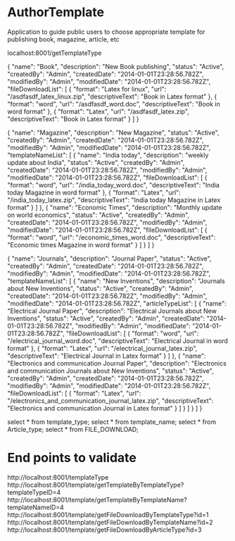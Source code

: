 # AuthorTemplate
Application to guide public users to choose appropriate template for publishing book, magazine, article, etc


localhost:8001/getTemplateType

{
  "name": "Book",
  "description": "New Book publishing",
  "status": "Active",
  "createdBy": "Admin",
  "createdDate": "2014-01-01T23:28:56.782Z",
  "modifiedBy": "Admin",
  "modifiedDate": "2014-01-01T23:28:56.782Z",
  "fileDownloadList": [
    {
      "format": "Latex for linux",
      "url": "/asdfasdf_latex_linux.zip",
      "descriptiveText": "Book in Latex format"
    },
    {
      "format": "word",
      "url": "/asdfasdf_word.doc",
      "descriptiveText": "Book in word format"
    },
    {
      "format": "Latex",
      "url": "/asdfasdf_latex.zip",
      "descriptiveText": "Book in Latex format"
    }
  ]
}

{
  "name": "Magazine",
  "description": "New Magazine",
  "status": "Active",
  "createdBy": "Admin",
  "createdDate": "2014-01-01T23:28:56.782Z",
  "modifiedBy": "Admin",
  "modifiedDate": "2014-01-01T23:28:56.782Z",
  "templateNameList": [
	{
		"name": "India today",
		"description": "weekly update about India",
		"status": "Active",
		"createdBy": "Admin",
		"createdDate": "2014-01-01T23:28:56.782Z",
		"modifiedBy": "Admin",
		"modifiedDate": "2014-01-01T23:28:56.782Z",
		"fileDownloadList": [
			{
			  "format": "word",
			  "url": "/india_today_word.doc",
			  "descriptiveText": "India today Magazine in word format"
			},
			{
			  "format": "Latex",
			  "url": "/india_today_latex.zip",
			  "descriptiveText": "India today Magazine in Latex format"
			}
		  ]
	},
	{
		"name": "Economic Times",
		"description": "Monthly update on world economics",
		"status": "Active",
		"createdBy": "Admin",
		"createdDate": "2014-01-01T23:28:56.782Z",
		"modifiedBy": "Admin",
		"modifiedDate": "2014-01-01T23:28:56.782Z",
		"fileDownloadList": [
			{
			  "format": "word",
			  "url": "/economic_times_word.doc",
			  "descriptiveText": "Economic times Magazine in word format"
			}
		  ]
	}
  ]
}

{
  "name": "Journals",
  "description": "Journal Paper",
  "status": "Active",
  "createdBy": "Admin",
  "createdDate": "2014-01-01T23:28:56.782Z",
  "modifiedBy": "Admin",
  "modifiedDate": "2014-01-01T23:28:56.782Z",
  "templateNameList": [
	{
		"name": "New Inventions",
		"description": "Journals about New Inventions",
		"status": "Active",
		"createdBy": "Admin",
		"createdDate": "2014-01-01T23:28:56.782Z",
		"modifiedBy": "Admin",
		"modifiedDate": "2014-01-01T23:28:56.782Z",
		"articleTypeList": [
			{
				"name": "Electrical Journal Paper",
				"description": "Electrical Journals about New Inventions",
				"status": "Active",
				"createdBy": "Admin",
				"createdDate": "2014-01-01T23:28:56.782Z",
				"modifiedBy": "Admin",
				"modifiedDate": "2014-01-01T23:28:56.782Z",
				"fileDownloadList": [
					{
					  "format": "word",
					  "url": "/electrical_journal_word.doc",
					  "descriptiveText": "Electrical Journal in word format"
					},
					{
					  "format": "Latex",
					  "url": "/electrical_journal_latex.zip",
					  "descriptiveText": "Electrical Journal in Latex format"
					}
				]
			},
			{
				"name": "Electronics and communication Journal Paper",
				"description": "Electronics and communication Journals about New Inventions",
				"status": "Active",
				"createdBy": "Admin",
				"createdDate": "2014-01-01T23:28:56.782Z",
				"modifiedBy": "Admin",
				"modifiedDate": "2014-01-01T23:28:56.782Z",
				"fileDownloadList": [
					{
					  "format": "Latex",
					  "url": "/electronics_and_communication_journal_latex.zip",
					  "descriptiveText": "Electronics and communication Journal in Latex format"
					}
				]
			}
		]
	}
  ]
}

select * from template_type;
select * from template_name;
select * from Article_type;
select * from FILE_DOWNLOAD;

End points to validate
=======================
http://localhost:8001/templateType
http://localhost:8001/template/getTemplateByTemplateType?templateTypeID=4
http://localhost:8001/template/getTemplateByTemplateName?templateNameID=4
http://localhost:8001/template/getFileDownloadByTemplateType?id=1
http://localhost:8001/template/getFileDownloadByTemplateName?id=2
http://localhost:8001/template/getFileDownloadByArticleType?id=3